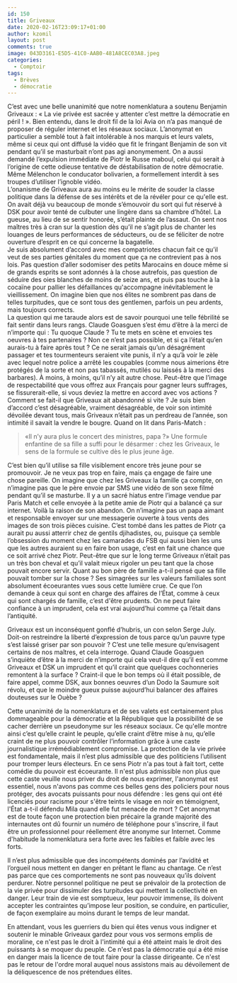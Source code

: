 ```yaml
---
id: 150
title: Griveaux
date: 2020-02-16T23:09:17+01:00
author: kzomil
layout: post
comments: true
image: 043D3161-E5D5-41C0-AAB0-481A8CEC03A8.jpeg
categories:
  - Comptoir
tags:
  - Brèves
  - démocratie
---
```


C’est avec une belle unanimité que notre nomenklatura a soutenu Benjamin Griveaux : « La vie privée est sacrée y attenter c’est mettre la démocratie en péril ! ». Bien entendu, dans le droit fil de la loi Avia on n’a pas manqué de proposer de réguler internet et les réseaux sociaux. L’anonymat en particulier a semblé tout à fait intolérable à nos marquis et leurs valets, même si ceux qui ont diffusé la vidéo que fit le fringant Benjamin de son vit pendant qu’il se masturbait n’ont pas agi anonymement.
On a aussi demandé l’expulsion immédiate de Piotr le Russe maboul, celui qui serait à l’origine de cette odieuse tentative de déstabilisation de notre démocratie. Même Mélenchon le conducator bolivarien, a formellement interdit à ses troupes d’utiliser l’ignoble vidéo.   
L’onanisme de Griveaux aura au moins eu le mérite de souder la classe politique dans la défense de ses intérêts et de la révéler pour ce qu'elle est. On avait déjà vu beaucoup de monde s’émouvoir du sort qui fut réservé à DSK pour avoir tenté de culbuter une lingère dans sa chambre d’hôtel. La gueuse, au lieu de se sentir honorée, s’était plainte de l’assaut. On sent nos maîtres très à cran sur la question dès qu’il ne s’agit plus de chanter les louanges de leurs performances de séducteurs, ou de se féliciter de notre ouverture d’esprit en ce qui concerne la bagatelle.   
Je suis absolument d’accord avec mes compatriotes chacun fait ce qu’il veut de ses parties génitales du moment que ça ne contrevient pas à nos lois. Pas question d’aller sodomiser des petits Marocains en douce même si de grands esprits se sont adonnés à la chose autrefois, pas question de séduire des oies blanches de moins de seize ans, et puis pas touche à la cocaïne pour pallier les défaillances qu'accompagne inévitablement le vieillissement. On imagine bien que nos élites ne sombrent pas dans de telles turpitudes, que ce sont tous des gentlemen, parfois un peu ardents, mais toujours corrects.   
La question qui me taraude alors est de savoir pourquoi une telle fébrilité se fait sentir dans leurs rangs. Claude Goasguen s’est ému d’être à la merci de n’importe qui : Tu quoque Claude ? Tu te mets en scène et envoies tes oeuvres à tes partenaires ? Non ce n’est pas possible, et si ça l’était qu’en aurais-tu à faire après tout ? Ce ne serait jamais qu’un désagrément passager et tes tourmenteurs seraient vite punis, il n’y a qu’à voir le zèle avec lequel notre police a arrêté les coupables (comme nous aimerions être protégés de la sorte et non pas tabassés, mutilés ou laissés à la merci des barbares). À moins, à moins, qu’il n’y ait autre chose. Peut-être que l’image de respectabilité que vous offrez aux Français pour gagner leurs suffrages, se fissurerait-elle, si vous deviez la mettre en accord avec vos actions ?    
Comment se fait-il que Griveaux ait abandonné si vite ? Je suis bien d’accord c’est désagréable, vraiment désagréable, de voir son intimité dévoilée devant tous, mais Griveaux n’était pas un perdreau de l’année, son intimité il savait la vendre le bougre. Quand on lit dans Paris-Match : 
> «Il n’y aura plus le concert des ministres, papa ?» Une formule enfantine de sa fille a suffi pour le désarmer : chez les Griveaux, le sens de la formule se cultive dès le plus jeune âge.    

C’est bien qu’il utilise sa fille visiblement encore très jeune pour se promouvoir. Je ne veux pas trop en faire, mais ça engage de faire une chose pareille. On imagine que chez les Griveaux la famille ça compte, on n’imagine pas que le père envoie par SMS une vidéo de son sexe filmé pendant qu’il se masturbe. Il y a un sacré hiatus entre l’image vendue par Paris Match et celle envoyée à la petite amie de Piotr qui a balancé ça sur internet. Voilà la raison de son abandon. On n’imagine pas un papa aimant et responsable envoyer   sur une messagerie ouverte à tous vents des images de son trois pièces cuisine. C’est tombé dans les pattes de Piotr ça aurait pu aussi atterrir chez de gentils djihadistes, ou, puisque ça semble l’obsession du moment chez les camarades du FSB qui aussi bien les uns que les autres auraient su en faire bon usage, c’est en fait une chance que ce soit arrivé chez Piotr. Peut-être que sur le long terme Griveaux n’était pas un très bon cheval et qu’il valait mieux rigoler un peu tant que la chose pouvait encore servir. Quant au bon père de famille a-t-il pensé que sa fille pouvait tomber sur la chose ? Ses simagrées sur les valeurs familiales sont absolument écoeurantes vues sous cette lumière crue. Ce que l’on demande à ceux qui sont en charge des affaires de l’État, comme à ceux qui sont chargés de famille, c’est d'être prudents. On ne peut faire confiance à un imprudent, cela est vrai aujourd’hui comme ça l’était dans l’antiquité.   

Griveaux est un inconséquent gonflé d’hubris, un con selon Serge July. Doit-on restreindre la liberté d’expression de tous parce qu’un pauvre type s’est laissé griser par son pouvoir ? C’est une telle mesure qu’envisagent certains de nos maîtres, et cela interroge. Quand Claude Goasguen s’inquiète d’être à la merci de n’importe qui cela veut-il dire qu’il est comme Griveaux et DSK un imprudent et qu’il craint que quelques cochonneries remontent à la surface ? Craint-il que le bon temps où il était possible, de faire appel, comme DSK, aux bonnes oeuvres d’un Dodo la Saumure soit révolu, et que le moindre gueux puisse aujourd’hui balancer des affaires douteuses sur le Ouèbe ?   
 
Cette unanimité de la nomenklatura et de ses valets est certainement plus dommageable pour la démocratie et la République que la possibilité de se cacher derrière un pseudonyme sur les réseaux sociaux. Ce qu'elle montre ainsi  c’est qu’elle craint le peuple, qu’elle craint d’être mise à nu, qu’elle craint de ne plus pouvoir contrôler l’information grâce à une caste journalistique irrémédiablement compromise.
La protection de la vie privée est fondamentale, mais il n’est plus admissible que des politiciens l’utilisent pour tromper leurs électeurs. En ce sens Piotr n'a pas tout à fait tort, cette comédie du pouvoir est écoeurante. Il n'est plus admissible non plus que cette caste veuille nous priver du droit de nous exprimer, l'anonymat est essentiel, nous n'avons pas comme ces belles gens des policiers pour nous protéger, des avocats puissants pour nous défendre : les gens qui ont été licenciés pour racisme pour s'être teints le visage en noir en témoignent, l'État a-t-il défendu Mila quand elle fut menacée de mort ? Cet anonymat est de toute façon une protection bien précaire la grande majorité des internautes ont dû fournir un numéro de téléphone pour s'inscrire, il faut être un professionnel pour réellement être anonyme sur Internet. Comme d'habitude la nomenklatura sera forte avec les faibles et faible avec les forts.

Il n’est plus admissible que des incompétents dominés par l’avidité et l’orgueil nous mettent en danger en prêtant le flanc au chantage. Ce n’est pas parce que ces comportements ne sont pas nouveaux qu’ils doivent perdurer. Notre personnel politique ne peut se prévaloir de la protection de la vie privée pour dissimuler des turpitudes qui mettent la collectivité en danger. Leur train de vie est somptueux, leur pouvoir immense, ils doivent accepter les contraintes qu’impose leur position, se conduire, en particulier, de façon exemplaire au moins durant le temps de leur mandat. 

En attendant, vous les guerriers du bien qui êtes venus vous indigner et soutenir le minable Griveaux gardez pour vous vos sermons emplis de moraline, ce n'est pas le droit à l'intimité qui a été atteint mais le droit des puissants à se moquer du peuple. Ce n'est pas la démocratie qui a été mise en danger mais la licence de tout faire pour la classe dirigeante. Ce n'est pas le retour de l'ordre moral auquel nous assistons mais au dévoilement de la déliquescence de nos prétendues élites.
